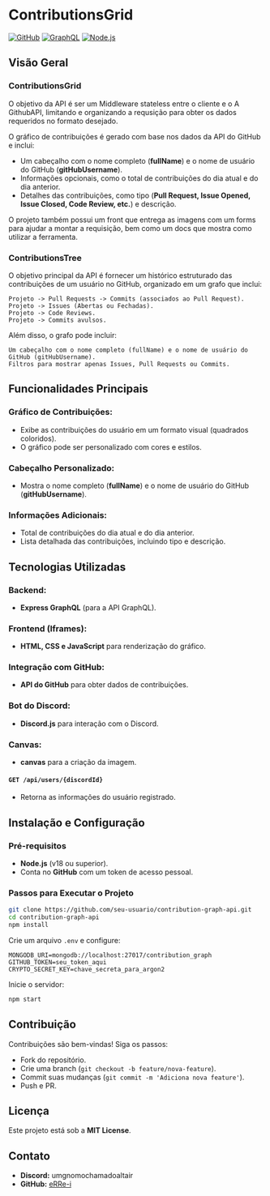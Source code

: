 # ContributionsGrid

[![GitHub](https://img.shields.io/badge/GitHub-API-blue?logo=github)](https://github.com)
[![GraphQL](https://img.shields.io/badge/GraphQL-Middleware-blue?logo=graphql)](https://graphql.org)
[![Node.js](https://img.shields.io/badge/Node.js-Server-green?logo=node.js)](https://nodejs.org)

## Visão Geral

### **ContributionsGrid**

O objetivo da API é ser um Middleware stateless entre o cliente e o A GithubAPI, limitando e organizando a requsição para obter os dados requeridos no formato desejado.

O gráfico de contribuições é gerado com base nos dados da API do GitHub e inclui:

- Um cabeçalho com o nome completo (**fullName**) e o nome de usuário do GitHub (**gitHubUsername**).
- Informações opcionais, como o total de contribuições do dia atual e do dia anterior.
- Detalhes das contribuições, como tipo (**Pull Request, Issue Opened, Issue Closed, Code Review, etc.**) e descrição.

O projeto também possui um front que entrega as imagens com um forms para ajudar a montar a requisição, bem como um docs que mostra como utilizar a ferramenta.

### **ContributionsTree**

O objetivo principal da API é fornecer um histórico estruturado das contribuições de um usuário no GitHub, organizado em um grafo que inclui:

    Projeto -> Pull Requests -> Commits (associados ao Pull Request).
    Projeto -> Issues (Abertas ou Fechadas).
    Projeto -> Code Reviews.
    Projeto -> Commits avulsos.

Além disso, o grafo pode incluir:

    Um cabeçalho com o nome completo (fullName) e o nome de usuário do GitHub (gitHubUsername).
    Filtros para mostrar apenas Issues, Pull Requests ou Commits.


## Funcionalidades Principais

### Gráfico de Contribuições:
- Exibe as contribuições do usuário em um formato visual (quadrados coloridos).
- O gráfico pode ser personalizado com cores e estilos.

### Cabeçalho Personalizado:
- Mostra o nome completo (**fullName**) e o nome de usuário do GitHub (**gitHubUsername**).

### Informações Adicionais:
- Total de contribuições do dia atual e do dia anterior.
- Lista detalhada das contribuições, incluindo tipo e descrição.

## Tecnologias Utilizadas

### Backend:
- **Express GraphQL** (para a API GraphQL).

### Frontend (Iframes):
- **HTML, CSS e JavaScript** para renderização do gráfico.

### Integração com GitHub:
- **API do GitHub** para obter dados de contribuições.

### Bot do Discord:
- **Discord.js** para interação com o Discord.

### Canvas:
- **canvas** para a criação da imagem.



#### `GET /api/users/{discordId}`
- Retorna as informações do usuário registrado.


## Instalação e Configuração

### Pré-requisitos
- **Node.js** (v18 ou superior).
- Conta no **GitHub** com um token de acesso pessoal.


### Passos para Executar o Projeto

```bash
git clone https://github.com/seu-usuario/contribution-graph-api.git
cd contribution-graph-api
npm install
```

Crie um arquivo `.env` e configure:
```plaintext
MONGODB_URI=mongodb://localhost:27017/contribution_graph
GITHUB_TOKEN=seu_token_aqui
CRYPTO_SECRET_KEY=chave_secreta_para_argon2
```

Inicie o servidor:
```bash
npm start
```

## Contribuição
Contribuições são bem-vindas! Siga os passos:
- Fork do repositório.
- Crie uma branch (`git checkout -b feature/nova-feature`).
- Commit suas mudanças (`git commit -m 'Adiciona nova feature'`).
- Push e PR.

## Licença
Este projeto está sob a **MIT License**.

## Contato
- **Discord:** umgnomochamadoaltair
- **GitHub:** [eRRe-i](https://github.com/eRRe-i)





